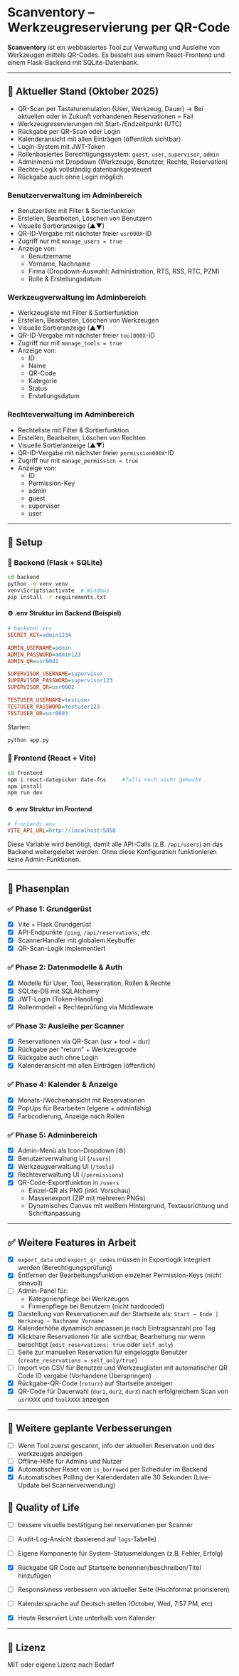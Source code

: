 # Scanventory – Werkzeugreservierung per QR-Code

**Scanventory** ist ein webbasiertes Tool zur Verwaltung und Ausleihe von Werkzeugen mittels QR-Codes. Es besteht aus einem React-Frontend und einem Flask-Backend mit SQLite-Datenbank.

---

## 📆 Aktueller Stand (Oktober 2025)

- QR-Scan per Tastaturemulation (User, Werkzeug, Dauer) -> Bei aktuellen oder in Zukunft vorhandenen Reservationen = Fail
- Werkzeugreservierungen mit Start-/Endzeitpunkt (UTC)
- Rückgabe per QR-Scan oder Login
- Kalenderansicht mit allen Einträgen (öffentlich sichtbar)
- Login-System mit JWT-Token
- Rollenbasiertes Berechtigungssystem: `guest`, `user`, `supervisor`, `admin`
- Adminmenü mit Dropdown (Werkzeuge, Benutzer, Rechte, Reservation)
- Rechte-Logik vollständig datenbankgesteuert
- Rückgabe auch ohne Login möglich

### **Benutzerverwaltung im Adminbereich**

- Benutzerliste mit Filter & Sortierfunktion
- Erstellen, Bearbeiten, Löschen von Benutzern
- Visuelle Sortieranzeige (▲▼)
- QR-ID-Vergabe mit nächster freier `usr000X`-ID
- Zugriff nur mit `manage_users = true`
- Anzeige von:
  - Benutzername
  - Vorname, Nachname
  - Firma (Dropdown-Auswahl: Administration, RTS, RSS, RTC, PZM)
  - Rolle & Erstellungsdatum

### **Werkzeugverwaltung im Adminbereich**

- Werkzeugliste mit Filter & Sortierfunktion
- Erstellen, Bearbeiten, Löschen von Werkzeugen
- Visuelle Sortieranzeige (▲▼)
- QR-ID-Vergabe mit nächster freier `tool000X`-ID
- Zugriff nur mit `manage_tools = true`
- Anzeige von:
  - ID
  - Name
  - QR-Code
  - Kategorie
  - Status
  - Erstellungsdatum

### **Rechteverwaltung im Adminbereich**

- Rechteliste mit Filter & Sortierfunktion
- Erstellen, Bearbeiten, Löschen von Rechten
- Visuelle Sortieranzeige (▲▼)
- QR-ID-Vergabe mit nächster freier `permission000X`-ID
- Zugriff nur mit `manage_permission = true`
- Anzeige von:
  - ID
  - Permission-Key
  - admin
  - guest
  - supervisor
  - user

---

## 🔧 Setup

### 🔹 Backend (Flask + SQLite)

```bash
cd backend
python -m venv venv
venv\Scripts\activate  # Windows
pip install -r requirements.txt
```

#### ⚙️ .env Struktur im Backend (Beispiel)

```ini
# backend/.env
SECRET_KEY=admin1234

ADMIN_USERNAME=admin
ADMIN_PASSWORD=admin123
ADMIN_QR=usr0001

SUPERVISOR_USERNAME=supervisor
SUPERVISOR_PASSWORD=supervisor123
SUPERVISOR_QR=usr0002

TESTUSER_USERNAME=testuser
TESTUSER_PASSWORD=testuser123
TESTUSER_QR=usr0003
```

Starten:

```bash
python app.py
```

### 🔹 Frontend (React + Vite)

```bash
cd frontend
npm i react-datepicker date-fns     #falls noch nicht gemacht
npm install
npm run dev
```

#### ⚙️ .env Struktur im Frontend

```ini
# frontend/.env
VITE_API_URL=http://localhost:5050
```

Diese Variable wird benötigt, damit alle API-Calls (z.B. `/api/users`) an das Backend weitergeleitet werden. Ohne diese Konfiguration funktionieren keine Admin-Funktionen.

---

## 🚧 Phasenplan

### ✅ Phase 1: Grundgerüst

- [x] Vite + Flask Grundgerüst
- [x] API-Endpunkte `/ping`, `/api/reservations`, etc.
- [x] ScannerHandler mit globalem Keybuffer
- [x] QR-Scan-Logik implementiert

### ✅ Phase 2: Datenmodelle & Auth

- [x] Modelle für User, Tool, Reservation, Rollen & Rechte
- [x] SQLite-DB mit SQLAlchemy
- [x] JWT-Login (Token-Handling)
- [x] Rollenmodell + Rechteprüfung via Middleware

### ✅ Phase 3: Ausleihe per Scanner

- [x] Reservationen via QR-Scan (usr + tool + dur)
- [x] Rückgabe per "return" + Werkzeugcode
- [x] Rückgabe auch ohne Login
- [x] Kalenderansicht mit allen Einträgen (öffentlich)

### ✅ Phase 4: Kalender & Anzeige

- [x] Monats-/Wochenansicht mit Reservationen
- [x] PopUps für Bearbeiten (eigene + adminfähig)
- [x] Farbcodierung, Anzeige nach Rollen

### ✅ Phase 5: Adminbereich

- [x] Admin-Menü als Icon-Dropdown (⚙️)
- [x] Benutzerverwaltung UI (`/users`)
- [x] Werkzeugverwaltung UI (`/tools`)
- [x] Rechteverwaltung UI (`/permissions`)
- [x] QR-Code-Exportfunktion in `/users`
  - Einzel-QR als PNG (inkl. Vorschau)
  - Massenexport (ZIP mit mehreren PNGs)
  - Dynamisches Canvas mit weißem Hintergrund, Textausrichtung und Schriftanpassung

---

## ✅ Weitere Features in Arbeit

- [X] `export_data` und `export_qr_codes` müssen in Exportlogik integriert werden (Berechtigungsprüfung)
- [X] Entfernen der Bearbeitungsfunktion einzelner Permission-Keys (nicht sinnvoll)
- [ ] Admin-Panel für:
  - Kategorienpflege bei Werkzeugen
  - Firmenpflege bei Benutzern (nicht hardcoded)
- [x] Darstellung von Reservationen auf der Startseite als: `Start – Ende | Werkzeug – Nachname Vorname`
- [x] Kalenderhöhe dynamisch anpassen je nach Eintragsanzahl pro Tag
- [x] Klickbare Reservationen für alle sichtbar, Bearbeitung nur wenn berechtigt (`edit_reservations: true` oder `self_only`)
- [ ] Seite zur manuellen Reservation für eingeloggte Benutzer (`create_reservations = self_only/true`)
- [ ] Import von CSV für Benutzer und Werkzeuglisten mit automatischer QR Code ID vergabe (Vorhandene Überspringen)
- [x] Rückgabe-QR-Code (`return`) auf Startseite anzeigen
- [x] QR-Code für Dauerwahl (`dur1`, `dur2`, `dur3`) nach erfolgreichem Scan von `usrXXXX` und `toolXXXX` anzeigen

---

## 🧠 Weitere geplante Verbesserungen

- [ ] Wenn Tool zuerst gescannt, info der aktuellen Reservation und des werkzeuges anzeigen
- [ ] Offline-Hilfe für Admins und Nutzer
- [x] Automatischer Reset von `is_borrowed` per Scheduler im Backend
- [x] Automatisches Polling der Kalenderdaten alle 30 Sekunden (Live-Update bei Scannerverwendung)

## 🧠 Quality of Life

- [ ] bessere visuelle bestätigung bei reservationen per Scanner
- [ ] Audit-Log-Ansicht (basierend auf `logs`-Tabelle)
- [ ] Eigene Komponente für System-Statusmeldungen (z.B. Fehler, Erfolg)
- [x] Rückgabe QR Code auf Startseite benennen/beschreiben/Titel hinzufügen
- [ ] Responsivness verbessern von aktueller Seite (Hochformat priorisieren)
- [ ] Kalendersprache auf Deutsch stellen (October, Wed, 7:57 PM, etc)
- [x] Heute Reserviert Liste unterhalb vom Kalender


---

## 📄 Lizenz

MIT oder eigene Lizenz nach Bedarf
